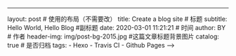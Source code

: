 ---
layout:     post                    # 使用的布局（不需要改）
title: Create a blog site               # 标题 
subtitle:   Hello World, Hello Blog #副标题
date: 2020-03-01 11:21:21             # 时间
author:     BY                      # 作者
header-img: img/post-bg-2015.jpg    #这篇文章标题背景图片
catalog: true                       # 是否归档
tags:
    - Hexo
    - Travis CI
    - Github Pages
-->